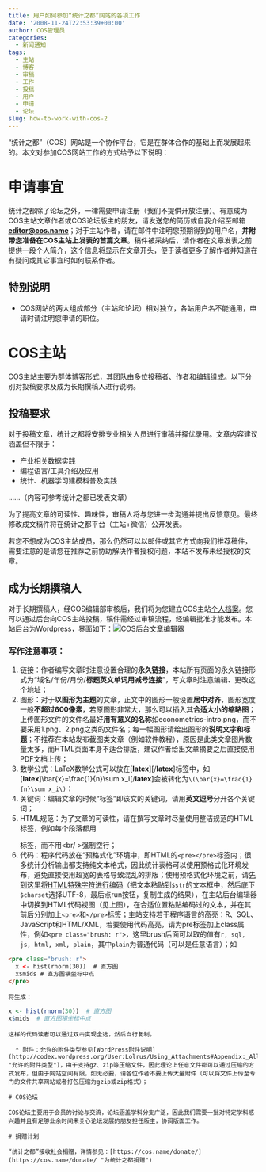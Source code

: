 ```yaml
---
title: 用户如何参加“统计之都”网站的各项工作
date: '2008-11-24T22:53:39+00:00'
author: COS管理员
categories:
  - 新闻通知
tags:
  - 主站
  - 博客
  - 审稿
  - 工作
  - 投稿
  - 用户
  - 申请
  - 论坛
slug: how-to-work-with-cos-2
---
```


“统计之都”（COS）网站是一个协作平台，它是在群体合作的基础上而发展起来的。本文对参加COS网站工作的方式给予以下说明：

# 申请事宜

统计之都除了论坛之外，一律需要申请注册（我们不提供开放注册）。有意成为COS主站文章作者或COS论坛版主的朋友，请发送您的简历或自我介绍至邮箱**editor@cos.name**；对于主站作者，请在邮件中注明您预期得到的用户名，**并附带您准备在COS主站上发表的首篇文章**。稿件被采纳后，请作者在文章发表之前提供一段个人简介，这个信息将显示在文章开头，便于读者更多了解作者并知道在有疑问或其它事宜时如何联系作者。

## 特别说明

  * COS网站的两大组成部分（主站和论坛）相对独立，各站用户名不能通用，申请时请注明您申请的职位。

# COS主站

COS主站主要为群体博客形式，其团队由多位投稿者、作者和编辑组成。以下分别对投稿要求及成为长期撰稿人进行说明。

## 投稿要求

对于投稿文章，统计之都将安排专业相关人员进行审稿并择优录用。文章内容建议涵盖但不限于：

  * 产业相关数据实践
  * 编程语言/工具介绍及应用
  * 统计、机器学习建模科普及实践

……（内容可参考统计之都已发表文章）

为了提高文章的可读性、趣味性，审稿人将与您进一步沟通并提出反馈意见。最终修改成文稿件将在统计之都平台（主站+微信）公开发表。

若您不想成为COS主站成员，那么仍然可以以邮件或其它方式向我们推荐稿件，需要注意的是请您在推荐之前协助解决作者授权问题，本站不发布未经授权的文章。

## 成为长期撰稿人

对于长期撰稿人，经COS编辑部审核后，我们将为您建立COS主站[个人档案](https://cos.name/wp-admin/profile.php)。您可以通过后台向COS主站投稿，稿件需经过审稿流程，经编辑批准才能发布。本站后台为Wordpress，界面如下：![COS后台文章编辑器](https://cos.name/wp-content/uploads/2008/11/editor-for-authors.png)

### **写作注意事项：**

  1. 链接：作者编写文章时注意设置合理的**永久链接**，本站所有页面的永久链接形式为“域名/年份/月份/**标题英文单词用减号连接**”，写文章时注意编辑、更改这个地址；
  2. 图形：对于**以图形为主题**的文章，正文中的图形一般设置**居中对齐**，图形宽度一般**不超过600像素**，若原图形非常大，那么可以插入其**合适大小的缩略图**；上传图形文件的文件名最好**用有意义的名称**如econometrics-intro.png，而不要采用1.png、2.png之类的文件名；每一幅图形请给出图形的**说明文字和标题**；不推荐在本站发布截图类文章（例如软件教程），原因是此类文章图片数量太多，而HTML页面本身不适合排版，建议作者给出文章摘要之后直接使用PDF文档上传；
  3. 数学公式：LaTeX数学公式可以放在[**latex**][/**latex**]标签中，如[**latex**]\bar{x}=\frac{1}{n}\sum x_i[/**latex**]会被转化为`\(\bar{x}=\frac{1}{n}\sum x_i\)`；
  4. 关键词：编辑文章的时候“标签”即该文的关键词，请用**英文逗号**分开各个关键词；
  5. HTML规范：为了文章的可读性，请在撰写文章时尽量使用整洁规范的HTML标签，例如每个段落都用<p></p>标签，而不用<br/ >强制空行；
  6. 代码：程序代码放在“预格式化”环境中，即HTML的`<pre></pre>`标签内；很多统计分析输出都支持纯文本格式，因此统计表格可以使用预格式化环境发布，避免直接使用超宽的表格导致混乱的排版；使用预格式化环境之前，请[先到这里将HTML特殊字符进行编码](http://www.functions-online.com/htmlspecialchars.html)（把文本粘贴到`$str`的文本框中，然后底下`$charset`选择UTF-8，最后点run按钮，复制生成的结果），在主站后台编辑器中切换到HTML代码视图（见上图），在合适位置粘贴编码过的文本，并在其前后分别加上`<pre>`和`</pre>`标签；主站支持若干程序语言的高亮：R、SQL、JavaScript和HTML/XML，若要使用代码高亮，请为pre标签加上class属性，例如`<pre class="brush: r">`，这里brush后面可以取的值有`r, sql, js, html, xml, plain`，其中`plain`为普通代码（可以是任意语言）；如

  ```html
  <pre class="brush: r">
    x <- hist(rnorm(30))  # 直方图
    x$mids # 直方图横坐标中点
  </pre>
  ```    
    将生成：
  ```r
  x <- hist(rnorm(30))  # 直方图
  x$mids  # 直方图横坐标中点
  ```
    这样的代码读者可以通过双击实现全选，然后自行复制。

      * 附件：允许的附件类型参见[WordPress附件说明](http://codex.wordpress.org/User:Lolrus/Using_Attachments#Appendix:_Allowed_attachment_file_types "允许的附件类型")，由于支持gz、zip等压缩文件，因此理论上任意文件都可以通过压缩的方式发布，但由于网站空间有限，如无必要，请各位作者不要上传大量附件（可以将文件上传至专门的文件共享网站或者打包压缩为gzip或zip格式）；

    # COS论坛

    COS论坛主要用于会员的讨论与交流，论坛涵盖学科分支广泛，因此我们需要一批对特定学科感兴趣并且有足够业余时间来关心论坛发展的朋友担任版主，协调版面工作。

    # 捐赠计划

    “统计之都”接收社会捐赠，详情参见：[https://cos.name/donate/](https://cos.name/donate/ "为统计之都捐赠")
